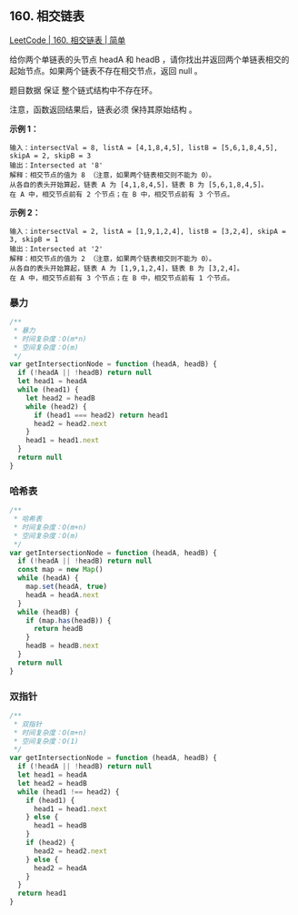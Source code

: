 ## 160. 相交链表

[LeetCode | 160. 相交链表 | 简单](https://leetcode-cn.com/problems/intersection-of-two-linked-lists/)

给你两个单链表的头节点 headA 和 headB ，请你找出并返回两个单链表相交的起始节点。如果两个链表不存在相交节点，返回 null 。

题目数据 保证 整个链式结构中不存在环。

注意，函数返回结果后，链表必须 保持其原始结构 。

**示例 1：**

```
输入：intersectVal = 8, listA = [4,1,8,4,5], listB = [5,6,1,8,4,5], skipA = 2, skipB = 3
输出：Intersected at '8'
解释：相交节点的值为 8 （注意，如果两个链表相交则不能为 0）。
从各自的表头开始算起，链表 A 为 [4,1,8,4,5]，链表 B 为 [5,6,1,8,4,5]。
在 A 中，相交节点前有 2 个节点；在 B 中，相交节点前有 3 个节点。
```

**示例 2：**

```
输入：intersectVal = 2, listA = [1,9,1,2,4], listB = [3,2,4], skipA = 3, skipB = 1
输出：Intersected at '2'
解释：相交节点的值为 2 （注意，如果两个链表相交则不能为 0）。
从各自的表头开始算起，链表 A 为 [1,9,1,2,4]，链表 B 为 [3,2,4]。
在 A 中，相交节点前有 3 个节点；在 B 中，相交节点前有 1 个节点。
```

### 暴力

```js
/**
 * 暴力
 * 时间复杂度：O(m*n)
 * 空间复杂度：O(m)
 */
var getIntersectionNode = function (headA, headB) {
  if (!headA || !headB) return null
  let head1 = headA
  while (head1) {
    let head2 = headB
    while (head2) {
      if (head1 === head2) return head1
      head2 = head2.next
    }
    head1 = head1.next
  }
  return null
}
```

### 哈希表

```js
/**
 * 哈希表
 * 时间复杂度：O(m+n)
 * 空间复杂度：O(m)
 */
var getIntersectionNode = function (headA, headB) {
  if (!headA || !headB) return null
  const map = new Map()
  while (headA) {
    map.set(headA, true)
    headA = headA.next
  }
  while (headB) {
    if (map.has(headB)) {
      return headB
    }
    headB = headB.next
  }
  return null
}
```

### 双指针

```js
/**
 * 双指针
 * 时间复杂度：O(m+n)
 * 空间复杂度：O(1)
 */
var getIntersectionNode = function (headA, headB) {
  if (!headA || !headB) return null
  let head1 = headA
  let head2 = headB
  while (head1 !== head2) {
    if (head1) {
      head1 = head1.next
    } else {
      head1 = headB
    }
    if (head2) {
      head2 = head2.next
    } else {
      head2 = headA
    }
  }
  return head1
}
```
